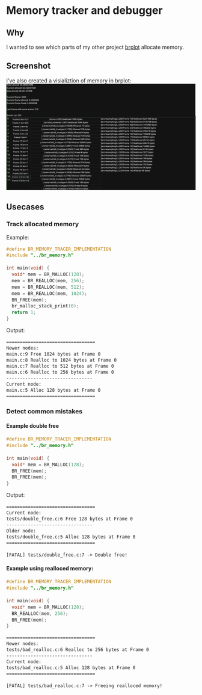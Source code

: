# Memory tracker and debugger

## Why
I wanted to see which parts of my other project [brplot](https://github.com/branc116/brplot) allocate memory.

## Screenshot
I've also created a visializtion of memory in brplot:
![screenshot](./screenshots/Screenshot_20250913_192051.png)

## Usecases

### Track allocated memory

Example:
```c
#define BR_MEMORY_TRACER_IMPLEMENTATION
#include "../br_memory.h"

int main(void) {
  void* mem = BR_MALLOC(128);
  mem = BR_REALLOC(mem, 256);
  mem = BR_REALLOC(mem, 512);
  mem = BR_REALLOC(mem, 1024);
  BR_FREE(mem);
  br_malloc_stack_print(0);
  return 1;
}
```

Output:
```output
=================================
Newer nodes:
main.c:9 Free 1024 bytes at Frame 0
main.c:8 Realloc to 1024 bytes at Frame 0
main.c:7 Realloc to 512 bytes at Frame 0
main.c:6 Realloc to 256 bytes at Frame 0
--------------------------------
Current node:
main.c:5 Alloc 128 bytes at Frame 0
=================================
```

### Detect common mistakes

#### Example double free

```c
#define BR_MEMORY_TRACER_IMPLEMENTATION
#include "../br_memory.h"

int main(void) {
  void* mem = BR_MALLOC(128);
  BR_FREE(mem);
  BR_FREE(mem);
}
```

Output:
```
=================================
Current node:
tests/double_free.c:6 Free 128 bytes at Frame 0
--------------------------------
Older node:
tests/double_free.c:5 Alloc 128 bytes at Frame 0
=================================

[FATAL] tests/double_free.c:7 -> Double free!
```

#### Example using realloced memory:

```c
#define BR_MEMORY_TRACER_IMPLEMENTATION
#include "../br_memory.h"

int main(void) {
  void* mem = BR_MALLOC(128);
  BR_REALLOC(mem, 256);
  BR_FREE(mem);
}
```

```output
=================================
Newer nodes:
tests/bad_realloc.c:6 Realloc to 256 bytes at Frame 0
--------------------------------
Current node:
tests/bad_realloc.c:5 Alloc 128 bytes at Frame 0
=================================

[FATAL] tests/bad_realloc.c:7 -> Freeing realloced memory!
```

